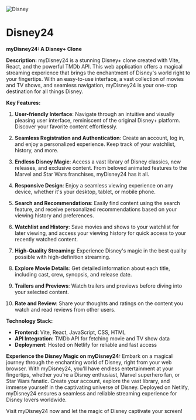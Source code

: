 ![Disney](https://github.com/AnshTheCoderBoy/Disney24/assets/147742278/f86c0a1e-1f71-4bde-bd5f-65e98b546a1e)

# Disney24


**myDisney24: A Disney+ Clone**

**Description:**
myDisney24 is a stunning Disney+ clone created with Vite, React, and the powerful TMDb API. This web application offers a magical streaming experience that brings the enchantment of Disney's world right to your fingertips. With an easy-to-use interface, a vast collection of movies and TV shows, and seamless navigation, myDisney24 is your one-stop destination for all things Disney.

**Key Features:**

1. **User-friendly Interface**: Navigate through an intuitive and visually pleasing user interface, reminiscent of the original Disney+ platform. Discover your favorite content effortlessly.

2. **Seamless Registration and Authentication**: Create an account, log in, and enjoy a personalized experience. Keep track of your watchlist, history, and more.

3. **Endless Disney Magic**: Access a vast library of Disney classics, new releases, and exclusive content. From beloved animated features to the Marvel and Star Wars franchises, myDisney24 has it all.

4. **Responsive Design**: Enjoy a seamless viewing experience on any device, whether it's your desktop, tablet, or mobile phone.

5. **Search and Recommendations**: Easily find content using the search feature, and receive personalized recommendations based on your viewing history and preferences.

6. **Watchlist and History**: Save movies and shows to your watchlist for later viewing, and access your viewing history for quick access to your recently watched content.

7. **High-Quality Streaming**: Experience Disney's magic in the best quality possible with high-definition streaming.

8. **Explore Movie Details**: Get detailed information about each title, including cast, crew, synopsis, and release date.

9. **Trailers and Previews**: Watch trailers and previews before diving into your selected content.

10. **Rate and Review**: Share your thoughts and ratings on the content you watch and read reviews from other users.

**Technology Stack:**

- **Frontend**: Vite, React, JavaScript, CSS, HTML
- **API Integration**: TMDb API for fetching movie and TV show data
- **Deployment**: Hosted on Netlify for reliable and fast access

**Experience the Disney Magic on myDisney24:**
Embark on a magical journey through the enchanting world of Disney, right from your web browser. With myDisney24, you'll have endless entertainment at your fingertips, whether you're a Disney enthusiast, Marvel superhero fan, or Star Wars fanatic. Create your account, explore the vast library, and immerse yourself in the captivating universe of Disney. Deployed on Netlify, myDisney24 ensures a seamless and reliable streaming experience for Disney lovers worldwide.

Visit myDisney24 now and let the magic of Disney captivate your screen!
